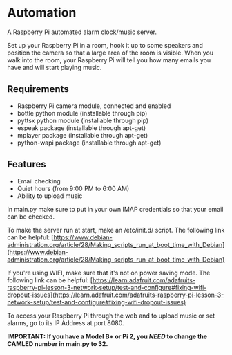 # Automation
A Raspberry Pi automated alarm clock/music server.

Set up your Raspberry Pi in a room, hook it up to some speakers and position the camera so that a large area of the room is visible. When you walk into the room, your Raspberry Pi will tell you how many emails you have and will start playing music.

## Requirements

* Raspberry Pi camera module, connected and enabled
* bottle python module (installable through pip)
* pyttsx python module (installable through pip)
* espeak package (installable through apt-get)
* mplayer package (installable through apt-get)
* python-wapi package (installable through apt-get)

## Features
* Email checking
* Quiet hours (from 9:00 PM to 6:00 AM)
* Ability to upload music

In main.py make sure to put in your own IMAP credentials so that your email can be checked.

To make the server run at start, make an /etc/init.d/ script. The following link can be helpful: [https://www.debian-administration.org/article/28/Making_scripts_run_at_boot_time_with_Debian](https://www.debian-administration.org/article/28/Making_scripts_run_at_boot_time_with_Debian)

If you're using WIFI, make sure that it's not on power saving mode. The following link can be helpful: [https://learn.adafruit.com/adafruits-raspberry-pi-lesson-3-network-setup/test-and-configure#fixing-wifi-dropout-issues](https://learn.adafruit.com/adafruits-raspberry-pi-lesson-3-network-setup/test-and-configure#fixing-wifi-dropout-issues)

To access your Raspberry Pi through the web and to upload music or set alarms, go to its IP Address at port 8080.

**IMPORTANT: If you have a Model B+ or Pi 2, you *NEED* to change the CAMLED number in main.py to 32.**